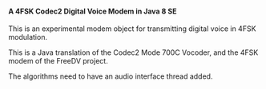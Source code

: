 #### A 4FSK Codec2 Digital Voice Modem in Java 8 SE
This is an experimental modem object for transmitting digital voice in 4FSK modulation.

This is a Java translation of the Codec2 Mode 700C Vocoder, and the 4FSK modem of the FreeDV project.

The algorithms need to have an audio interface thread added.
